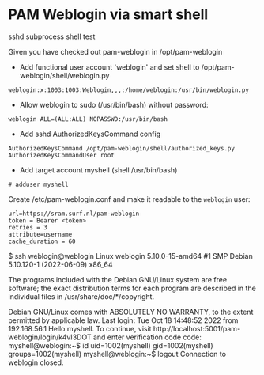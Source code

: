 # PAM Weblogin via smart shell
sshd subprocess shell test

Given you have checked out pam-weblogin in /opt/pam-weblogin

- Add functional user account 'weblogin' and set shell to /opt/pam-weblogin/shell/weblogin.py

```weblogin:x:1003:1003:Weblogin,,,:/home/weblogin:/usr/bin/weblogin.py```

- Allow weblogin to sudo (/usr/bin/bash) without password:

```weblogin ALL=(ALL:ALL) NOPASSWD:/usr/bin/bash```

- Add sshd AuthorizedKeysCommand config

```
AuthorizedKeysCommand /opt/pam-weblogin/shell/authorized_keys.py
AuthorizedKeysCommandUser root
```

- Add target account myshell (shell /usr/bin/bash)

```
# adduser myshell
```

Create /etc/pam-weblogin.conf and make it readable to the ```weblogin``` user:
```
url=https://sram.surf.nl/pam-weblogin
token = Bearer <token>
retries = 3
attribute=username
cache_duration = 60
```

$ ssh weblogin@weblogin
Linux weblogin 5.10.0-15-amd64 #1 SMP Debian 5.10.120-1 (2022-06-09) x86_64

The programs included with the Debian GNU/Linux system are free software;
the exact distribution terms for each program are described in the
individual files in /usr/share/doc/*/copyright.

Debian GNU/Linux comes with ABSOLUTELY NO WARRANTY, to the extent
permitted by applicable law.
Last login: Tue Oct 18 14:48:52 2022 from 192.168.56.1
Hello myshell. To continue, visit http://localhost:5001/pam-weblogin/login/k4vI3DOT and enter verification code
code:
myshell@weblogin:~$ id
uid=1002(myshell) gid=1002(myshell) groups=1002(myshell)
myshell@weblogin:~$
logout
Connection to weblogin closed.
```
